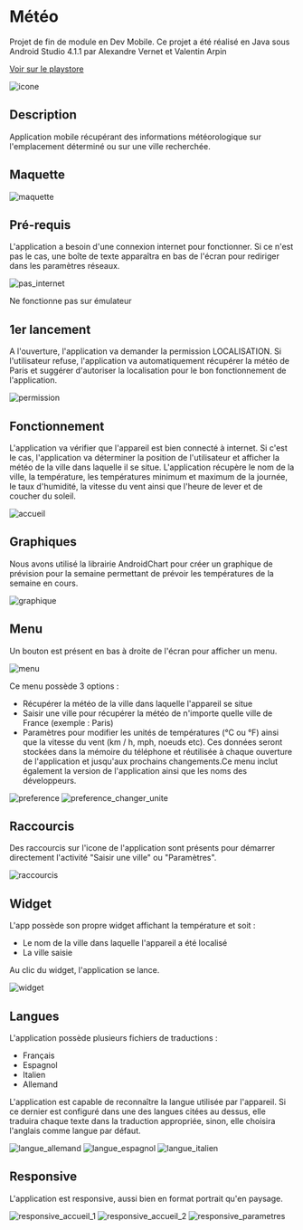 # Météo
Projet de fin de module en Dev Mobile.
Ce projet a été réalisé en Java sous Android Studio 4.1.1 par Alexandre Vernet et Valentin Arpin

[Voir sur le playstore](https://play.google.com/store/apps/details?id=com.ynov.vernet.projetdevmobilemto)

![icone](https://user-images.githubusercontent.com/72151831/104051425-63967780-51e8-11eb-9e6e-8582d3ead120.png)



## Description
Application mobile récupérant des informations météorologique sur l'emplacement déterminé ou sur une ville recherchée. 

## Maquette

![maquette](https://user-images.githubusercontent.com/72151831/107120087-cf254080-688b-11eb-8c12-7600e3e063f4.png)



## Pré-requis
L'application a besoin d'une connexion internet pour fonctionner. Si ce n'est pas le cas, une boîte de texte apparaîtra en bas de l'écran pour rediriger dans les paramètres réseaux.

![pas_internet](https://user-images.githubusercontent.com/72151831/104051027-c3d8e980-51e7-11eb-9d8a-d34d50fc6c78.jpg)


Ne fonctionne pas sur émulateur


## 1er lancement
A l'ouverture, l'application va demander la permission LOCALISATION.
Si l'utilisateur refuse, l'application va automatiquement récupérer la météo de Paris et suggérer d'autoriser la localisation pour le bon fonctionnement de l'application.

![permission](https://user-images.githubusercontent.com/72151831/104051128-ecf97a00-51e7-11eb-9107-7d80dc9344a8.jpg)



## Fonctionnement 
L'application va vérifier que l'appareil est bien connecté à internet. Si c'est le cas, l'application va déterminer la position de l'utilisateur et afficher la météo de la ville dans laquelle il se situe. L'application récupère le nom de la ville, la température, les températures minimum et maximum de la journée, le taux d'humidité, la vitesse du vent ainsi que l'heure de lever et de coucher du soleil. 

![accueil](https://user-images.githubusercontent.com/72151831/104054704-dd7d2f80-51ed-11eb-921f-cc358eff54c3.jpg)



## Graphiques
Nous avons utilisé la librairie AndroidChart pour créer un graphique de prévision pour la semaine permettant de prévoir les températures de la semaine en cours.

![graphique](https://user-images.githubusercontent.com/72151831/104054580-a73fb000-51ed-11eb-8f2b-60d2b9bd3130.jpg)



## Menu
Un bouton est présent en bas à droite de l'écran pour afficher un menu. 

![menu](https://user-images.githubusercontent.com/72151831/104052188-9e4cdf80-51e9-11eb-84ba-8f18394de4df.jpg)



Ce menu possède 3 options : 
- Récupérer la météo de la ville dans laquelle l'appareil se situe
- Saisir une ville pour récupérer la météo de n'importe quelle ville de France (exemple : Paris)
- Paramètres pour modifier les unités de températures (°C ou °F) ainsi que la vitesse du vent (km / h, mph, noeuds etc). Ces données seront stockées  dans la mémoire du téléphone et réutilisée à chaque ouverture de l'application et jusqu'aux prochains changements.Ce menu inclut également la version de l'application ainsi que les noms des développeurs.

![preference](https://user-images.githubusercontent.com/72151831/104051160-fbe02c80-51e7-11eb-9180-b7768efde4a8.jpg)
![preference_changer_unite](https://user-images.githubusercontent.com/72151831/104051166-fd115980-51e7-11eb-946b-ce6d6ef73531.jpg)



## Raccourcis
Des raccourcis sur l'icone de l'application sont présents pour démarrer directement l'activité "Saisir une ville" ou "Paramètres".

![raccourcis](https://user-images.githubusercontent.com/72151831/104051071-d6532300-51e7-11eb-9b4c-c93d8f0c85ab.jpg)



## Widget
L'app possède son propre widget affichant la température et soit : 
- Le nom de la ville dans laquelle l'appareil a été localisé
- La ville saisie

Au clic du widget, l'application se lance.

![widget](https://user-images.githubusercontent.com/72151831/104051113-e408a880-51e7-11eb-9116-96978f6c0429.jpg)



## Langues
L'application possède plusieurs fichiers de traductions : 
- Français
- Espagnol
- Italien
- Allemand

L'application est capable de reconnaître la langue utilisée par l'appareil. Si ce dernier est configuré dans une des langues citées au dessus, elle traduira chaque texte dans la traduction appropriée, sinon, elle choisira l'anglais comme langue par défaut.

![langue_allemand](https://user-images.githubusercontent.com/72151831/104055061-67c59380-51ee-11eb-9dc4-9ddb964e4e21.jpg)
![langue_espagnol](https://user-images.githubusercontent.com/72151831/104055065-685e2a00-51ee-11eb-9379-f927065e2896.jpg)
![langue_italien](https://user-images.githubusercontent.com/72151831/104055066-685e2a00-51ee-11eb-930e-1af31e06d644.jpg)



## Responsive
L'application est responsive, aussi bien en format portrait qu'en paysage.

![responsive_accueil_1](https://user-images.githubusercontent.com/72151831/104055339-e6223580-51ee-11eb-8516-a90bcc2d973e.jpg)
![responsive_accueil_2](https://user-images.githubusercontent.com/72151831/104055340-e6bacc00-51ee-11eb-99c6-c24a36dfed8e.jpg)
![responsive_parametres](https://user-images.githubusercontent.com/72151831/104055341-e6bacc00-51ee-11eb-808c-7df7d6d38245.jpg)



